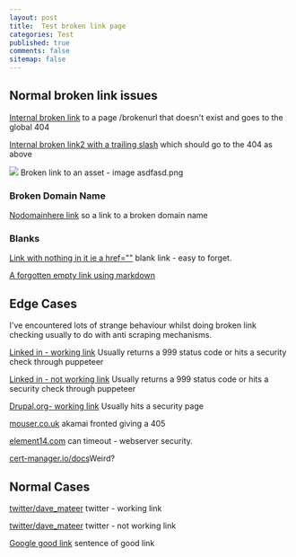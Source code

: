 ```yaml
---
layout: post
title:  Test broken link page
categories: Test
published: true
comments: false
sitemap: false
---
```


## Normal broken link issues

<p> <a href="/brokenurl">Internal broken link</a>  to a page /brokenurl that doesn't exist and goes to the global 404</p>

<p><a href="/brokenurl2/">Internal broken link2 with a trailing slash</a> which should go to the 404 as above</p>

<p><img src="/asdfas.png" /> Broken link to an asset - image asdfasd.png</p>

### Broken Domain Name

<p><a href="https://nodomainhere.co.uk/">Nodomainhere link</a> so a link to a broken domain name</p>

### Blanks

<p><a href="">Link with nothing in it ie a href=""</a> blank link - easy to forget.</p>

[A forgotten empty link using markdown]()  

## Edge Cases

I've encountered lots of strange behaviour whilst doing broken link checking usually to do with anti scraping mechanisms.

<p><a href="https://linkedin.com/in/dave-mateer-6274942/">Linked in - working link</a> Usually returns a 999 status code or hits a security check through puppeteer</p>

<p><a href="https://linkedin.com/in/dave-mateer-6274942XXX/">Linked in - not working link</a> Usually returns a 999 status code or hits a security check through puppeteer</p>

<p><a href="https://www.drupal.org">Drupal.org- working link</a> Usually hits a security page</p>

<p><a href="https://www.mouser.co.uk/new/mikroe/mikroelektronikaClick/">mouser.co.uk</a> akamai fronted giving a 405</p>

<p><a href="https://www.element14.com/community/community/designcenter/azure-sphere-starter-kits?ICID=azure-sphereCH-topbanne">element14.com</a> can timeout - webserver security.</p>

<p><a href="https://cert-manager.io/docs/">cert-manager.io/docs</a>Weird?</p>

## Normal Cases

<p><a href="https://twitter.com/dave_mateer">twitter/dave_mateer</a> twitter - working link</p>

<p><a href="https://twitter.com/dave_mateerXXX">twitter/dave_mateer</a> twitter - not working link</p>

<p> <a href="https://www.google.co.uk">Google good link</a> sentence of good link </p>